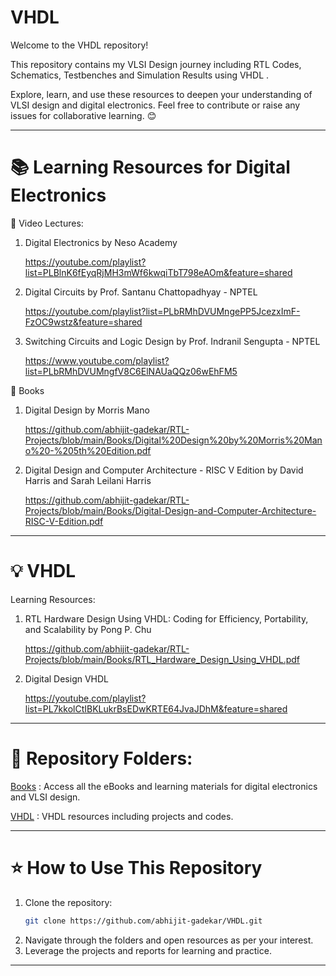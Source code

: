 # VHDL

Welcome to the VHDL repository!

This repository contains my VLSI Design journey including RTL Codes, Schematics, Testbenches and Simulation Results using VHDL .

Explore, learn, and use these resources to deepen your understanding of VLSI design and digital electronics. Feel free to contribute or raise any issues for collaborative learning. 😊

---

# 📚 Learning Resources for Digital Electronics

🎥 Video Lectures:

1. Digital Electronics by Neso Academy
   
   https://youtube.com/playlist?list=PLBlnK6fEyqRjMH3mWf6kwqiTbT798eAOm&feature=shared

2. Digital Circuits by Prof. Santanu Chattopadhyay - NPTEL
   
   https://youtube.com/playlist?list=PLbRMhDVUMngePP5JcezxImF-FzOC9wstz&feature=shared

3. Switching Circuits and Logic Design by Prof. Indranil Sengupta - NPTEL

   https://www.youtube.com/playlist?list=PLbRMhDVUMngfV8C6ElNAUaQQz06wEhFM5


📖 Books

1. Digital Design by Morris Mano
   
   https://github.com/abhijit-gadekar/RTL-Projects/blob/main/Books/Digital%20Design%20by%20Morris%20Mano%20-%205th%20Edition.pdf

2. Digital Design and Computer Architecture - RISC V Edition by David Harris and Sarah Leilani Harris

   https://github.com/abhijit-gadekar/RTL-Projects/blob/main/Books/Digital-Design-and-Computer-Architecture-RISC-V-Edition.pdf
   
--- 

# 💡 VHDL

Learning Resources:

1. RTL Hardware Design Using VHDL: Coding for Efficiency, Portability, and Scalability by Pong P. Chu

   https://github.com/abhijit-gadekar/RTL-Projects/blob/main/Books/RTL_Hardware_Design_Using_VHDL.pdf

2. Digital Design VHDL

   https://youtube.com/playlist?list=PL7kkolCtIBKLukrBsEDwKRTE64JvaJDhM&feature=shared

---   

# 📂 Repository Folders:

[Books](https://github.com/abhijit-gadekar/RTL-Projects/tree/main/Books) : Access all the eBooks and learning materials for digital electronics and VLSI design.

[VHDL](https://github.com/abhijit-gadekar/RTL-Projects/tree/main/VHDL) : VHDL resources including projects and codes.

---

# ⭐ How to Use This Repository

1. Clone the repository:
   ```bash
   git clone https://github.com/abhijit-gadekar/VHDL.git

3. Navigate through the folders and open resources as per your interest.
4. Leverage the projects and reports for learning and practice.

---






